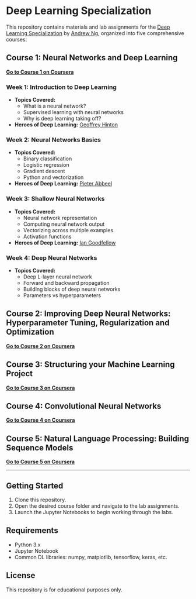 # Deep Learning Specialization

This repository contains materials and lab assignments for the [Deep Learning Specialization](https://www.coursera.org/specializations/deep-learning) by [Andrew Ng](https://www.andrewng.org/), organized into five comprehensive courses:

## Course 1: Neural Networks and Deep Learning
**[Go to Course 1 on Coursera](https://www.coursera.org/learn/neural-networks-deep-learning)**

### Week 1: Introduction to Deep Learning
- **Topics Covered:**
  - What is a neural network?
  - Supervised learning with neural networks
  - Why is deep learning taking off?
- **Heroes of Deep Learning:** [Geoffrey Hinton](https://youtu.be/-eyhCTvrEtE)

### Week 2: Neural Networks Basics
- **Topics Covered:**
  - Binary classification
  - Logistic regression
  - Gradient descent
  - Python and vectorization
- **Heroes of Deep Learning:** [Pieter Abbeel](https://youtu.be/dmkPJpWCVcI)

### Week 3: Shallow Neural Networks
- **Topics Covered:**
  - Neural network representation
  - Computing neural network output
  - Vectorizing across multiple examples
  - Activation functions
- **Heroes of Deep Learning:** [Ian Goodfellow](https://youtu.be/pWAc9B2zJS4)

### Week 4: Deep Neural Networks
- **Topics Covered:**
  - Deep L-layer neural network
  - Forward and backward propagation
  - Building blocks of deep neural networks
  - Parameters vs hyperparameters

## Course 2: Improving Deep Neural Networks: Hyperparameter Tuning, Regularization and Optimization
**[Go to Course 2 on Coursera](https://www.coursera.org/learn/deep-neural-network)**

## Course 3: Structuring your Machine Learning Project
**[Go to Course 3 on Coursera](https://www.coursera.org/learn/machine-learning-projects)**

## Course 4: Convolutional Neural Networks
**[Go to Course 4 on Coursera](https://www.coursera.org/learn/convolutional-neural-networks)**

## Course 5: Natural Language Processing: Building Sequence Models
**[Go to Course 5 on Coursera](https://www.coursera.org/learn/nlp-sequence-models)**

---

## Getting Started
1. Clone this repository.
2. Open the desired course folder and navigate to the lab assignments.
3. Launch the Jupyter Notebooks to begin working through the labs.

## Requirements
- Python 3.x
- Jupyter Notebook
- Common DL libraries: numpy, matplotlib, tensorflow, keras, etc.

## License
This repository is for educational purposes only. 
